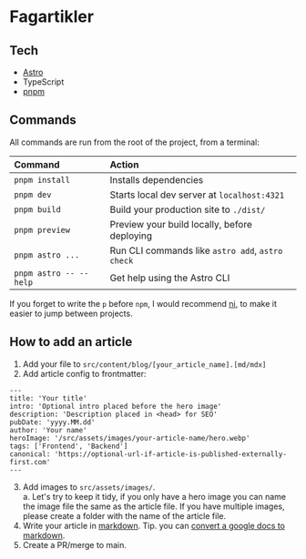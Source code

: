 # Fagartikler

## Tech

- [Astro](https://docs.astro.build)
- TypeScript
- [pnpm](https://pnpm.io/)

## Commands

All commands are run from the root of the project, from a terminal:

| Command                | Action                                           |
| :--------------------- | :----------------------------------------------- |
| `pnpm install`         | Installs dependencies                            |
| `pnpm dev`             | Starts local dev server at `localhost:4321`      |
| `pnpm build`           | Build your production site to `./dist/`          |
| `pnpm preview`         | Preview your build locally, before deploying     |
| `pnpm astro ...`       | Run CLI commands like `astro add`, `astro check` |
| `pnpm astro -- --help` | Get help using the Astro CLI                     |

If you forget to write the `p` before `npm`, I would recommend [ni](https://github.com/antfu-collective/ni), to make it easier to jump between projects.

## How to add an article

1. Add your file to `src/content/blog/[your_article_name].[md/mdx]`
2. Add article config to frontmatter:
```
---
title: 'Your title'
intro: 'Optional intro placed before the hero image'
description: 'Description placed in <head> for SEO'
pubDate: 'yyyy.MM.dd'
author: 'Your name'
heroImage: '/src/assets/images/your-article-name/hero.webp'
tags: ['Frontend', 'Backend']
canonical: 'https://optional-url-if-article-is-published-externally-first.com'
---
```
3. Add images to `src/assets/images/`.  
  a. Let's try to keep it tidy, if you only have a hero image you can name the image file the same as the article file. If you have multiple images, please create a folder with the name of the article file.
4. Write your article in [markdown](https://www.markdownguide.org/cheat-sheet/). Tip. you can [convert a google docs to markdown](https://gdoc2md.com/).
5. Create a PR/merge to main.